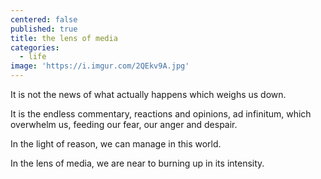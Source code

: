 ```yaml
---
centered: false
published: true
title: the lens of media
categories:
  - life
image: 'https://i.imgur.com/2QEkv9A.jpg'
---
```

It is not the news 
of what actually happens 
which weighs us down. 

It is the endless commentary, 
reactions and opinions, 
ad infinitum, 
which overwhelm us, 
feeding our fear,
our anger and despair. 

In the light of reason, 
we can manage in this world.

In the lens of media, 
we are near to burning up 
in its intensity.
